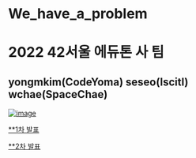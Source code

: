 # We_have_a_problem
# 2022 42서울 에듀톤 사 팀

## yongmkim(CodeYoma) seseo(lscitl) wchae(SpaceChae)


[![image](https://user-images.githubusercontent.com/13278955/186371841-dbc15a20-c10b-448e-8269-8195c79cd3cd.png)](https://www.canva.com/design/DAFKNiqD424/qa2Plb5AmpPpRQLK-ZySwQ/edit?utm_content=DAFKNiqD424&utm_campaign=designshare&utm_medium=link2&utm_source=sharebutton)

[**1차 발표](https://www.canva.com/design/DAFKNiqD424/qa2Plb5AmpPpRQLK-ZySwQ/edit?utm_content=DAFKNiqD424&utm_campaign=designshare&utm_medium=link2&utm_source=sharebutton)

[**2차 발표](https://www.canva.com/design/DAFKRRlWMg0/8Biv5k8nlc8zULTT9N6D_g/view?utm_content=DAFKRRlWMg0&utm_campaign=designshare&utm_medium=link&utm_source=publishsharelink)
